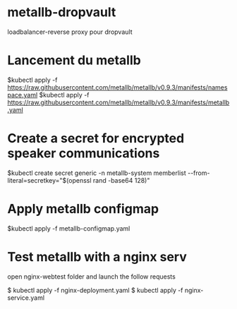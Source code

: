 # metallb-dropvault
loadbalancer-reverse proxy pour dropvault

# Lancement du metallb

$kubectl apply -f https://raw.githubusercontent.com/metallb/metallb/v0.9.3/manifests/namespace.yaml
$kubectl apply -f https://raw.githubusercontent.com/metallb/metallb/v0.9.3/manifests/metallb.yaml

# Create a secret for encrypted speaker communications
$kubectl create secret generic -n metallb-system memberlist --from-literal=secretkey="$(openssl rand -base64 128)"

# Apply metallb configmap
$kubectl apply -f metallb-configmap.yaml
 
# Test metallb with a nginx serv
open nginx-webtest folder and launch the follow requests

$ kubectl apply -f nginx-deployment.yaml
$ kubectl apply -f nginx-service.yaml




